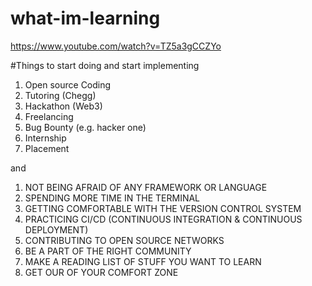 # what-im-learning
https://www.youtube.com/watch?v=TZ5a3gCCZYo 

#Things to start doing and start implementing
1. Open source Coding
2. Tutoring (Chegg)
3. Hackathon (Web3)
4. Freelancing 
5. Bug Bounty (e.g. hacker one)
6. Internship 
7. Placement

and 

1. NOT BEING AFRAID OF ANY FRAMEWORK OR LANGUAGE
2. SPENDING MORE TIME IN THE TERMINAL
3. GETTING COMFORTABLE WITH THE VERSION CONTROL SYSTEM
4. PRACTICING CI/CD (CONTINUOUS INTEGRATION & CONTINUOUS DEPLOYMENT)
5. CONTRIBUTING TO OPEN SOURCE NETWORKS
6. BE A PART OF THE RIGHT COMMUNITY
7. MAKE A READING LIST OF STUFF YOU WANT TO LEARN
8. GET OUR OF YOUR COMFORT ZONE
